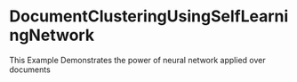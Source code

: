 # DocumentClusteringUsingSelfLearningNetwork
This Example Demonstrates the power of neural network applied over documents
